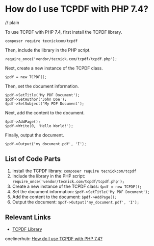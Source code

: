 # How do I use TCPDF with PHP 7.4?
// plain

To use TCPDF with PHP 7.4, first install the TCPDF library.

```
composer require tecnickcom/tcpdf
```

Then, include the library in the PHP script.

```
require_once('vendor/tecnick.com/tcpdf/tcpdf.php');
```

Next, create a new instance of the TCPDF class.

```
$pdf = new TCPDF();
```

Then, set the document information.

```
$pdf->SetTitle('My PDF Document');
$pdf->SetAuthor('John Doe');
$pdf->SetSubject('My PDF Document');
```

Next, add the content to the document.

```
$pdf->AddPage();
$pdf->Write(0, 'Hello World!');
```

Finally, output the document.

```
$pdf->Output('my_document.pdf', 'I');
```

## List of Code Parts

1. Install the TCPDF library: `composer require tecnickcom/tcpdf`
2. Include the library in the PHP script: `require_once('vendor/tecnick.com/tcpdf/tcpdf.php');`
3. Create a new instance of the TCPDF class: `$pdf = new TCPDF();`
4. Set the document information: `$pdf->SetTitle('My PDF Document');`
5. Add the content to the document: `$pdf->AddPage();`
6. Output the document: `$pdf->Output('my_document.pdf', 'I');`

## Relevant Links

- [TCPDF Library](https://tcpdf.org/)

onelinerhub: [How do I use TCPDF with PHP 7.4?](https://onelinerhub.com/php-tcpdf/how-do-i-use-tcpdf-with-php----)